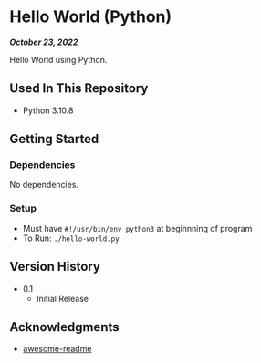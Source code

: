 # Hello World (Python)

***October 23, 2022***

Hello World using Python.

## Used In This Repository

- Python 3.10.8

## Getting Started

### Dependencies

No dependencies.

### Setup

* Must have `#!/usr/bin/env python3` at beginnning of program
* To Run: `./hello-world.py`

## Version History

* 0.1
    * Initial Release

## Acknowledgments

* [awesome-readme](https://github.com/matiassingers/awesome-readme)
